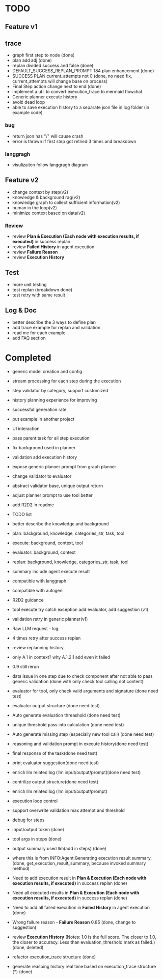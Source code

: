 # TODO

## Feature v1
## trace
- graph first step to node (done)
- plan add adj (done)
- replan divided success and false (done)
- DEFAULT_SUCCESS_REPLAN_PROMPT 184 plan enhancement (done)
- SUCCESS PLAN current_attempts not 0 (done, no need fix, current_attempts will change base on process)
- Final Step action change next to end (done)
- implement a util to convert execution_trace to mermaid flowchat
- Generic planner execute history
- avoid dead loop
- able to save execution history to a separate json file in log folder (in example code)

### bug
- return json has "/" will cause crash
- error is thrown if first step got retried 3 times and breakdown

### langgragh
- visulizaiton follow langgragh diagram

## Feature v2
- change context by step(v2)
- knowledge & background rag(v2)
- knowledge graph to collect sufficient information(v2)
- human in the loop(v2)
- minimize context based on data(v2)

### Review
- review **Plan & Execution (Each node with execution results, if executed)** in success replan
- review **Failed History** in agent execution
- review **Failure Reason**
- review **Execution History**

## Test
- more unit testing
- test replan (breakdown done)
- test retry with same result

## Log & Doc
- better describe the 3 ways to define plan
- add trace example for replan and validation
- read me for each example
- add FAQ section

# Completed
- generic model creation and config
- stream processing for each step during the execution
- step validator by category, support customized
- history planning experience for improving
- successful generation rate
- put example in another project
- UI interaction
- pass parent task for all step execution 
- fix background used in planner
- validation add execution history 
- expose generic planner prompt from graph planner 
- change validator to evaluator
- abstract validator base, unique output return
- adjust planner prompt to use tool better
- add R2D2 in readme
- TODO list
- better describe the knowledge and background

- plan: background, knowledge, categories_str, task, tool
- execute: background, context, tool
- evaluator: background, context
- replan: background, knowledge, categories_str, task, tool
- summary include agent execute result
- compatible with langgraph
- compatible with autogen
- R2D2 guidance
- tool execute try catch exception add evaluator, add suggestion (v1) 
- validation retry in generic planner(v1) 

- Raw LLM request - log
- 4 times retry after success replan
- review replanning history
- only A.1 in context? why A.1.2.1 add even it failed
- 0.9 still rerun
- data issue in one step due to check component after not able to pass generic validation (done with only check tool calling not content)
- evaluator for tool, only check valid arguments and signature (done need test)
- evaluator output structure (done need test)
- Auto generate evaluation threashold (done need test)
- unique threshold pass into calculation (done need test)
- Auto generate missing step (especially new tool call) (done need test)
- reasoning and validation prompt in execute history(done need test)
- final response of the task(done need test)
- print evaluator suggestion(done need test)
- enrich llm related log (llm input/output/prompt)(done need test)
- centrilize output structure(done need test)
- enrich llm related log (llm input/output/prompt)
- execution loop control
- support overwrite validation max attempt and threshold
- debug for steps 
- input/output token (done)
- tool args in steps (done)
- output summary used llm(add in steps) (done)
- where this is from  INFO:Agent:Generating execution result summary. (done, get_execution_result_summary, because invoked summary method)
- Need to add execution result in **Plan & Execution (Each node with execution results, if executed)** in success replan (done)
- Need all executed results in **Plan & Execution (Each node with execution results, if executed)** in success replan (done)
- Need to add all failed execution in **Failed History** in agent execution (done)
- Wrong failure reason - **Failure Reason** 0.85 (done, change to suggestion)
- review **Execution History** (Notes: 1.0 is the full score. The closer to 1.0, the closer to accuracy. Less than evaluation_threshold mark as failed.) (done, deleted)
- refactor execution_trace structure (done)
- generate reasoing history real time based on execution_trace structure (*) (done)